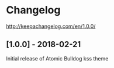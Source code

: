 # Changelog

http://keepachangelog.com/en/1.0.0/

## [1.0.0] - 2018-02-21

Initial release of Atomic Bulldog kss theme
